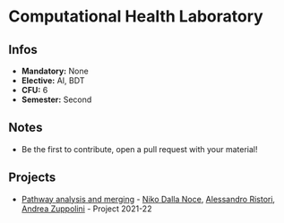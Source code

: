 # Computational Health Laboratory
## Infos
- **Mandatory:** None
- **Elective:** AI, BDT
- **CFU:** 6
- **Semester:** Second

## Notes
- Be the first to contribute, open a pull request with your material!

## Projects
- [Pathway analysis and merging](https://github.com/nikodallanoce/ComputationalHealthLaboratory) - [Niko Dalla Noce](https://github.com/nikodallanoce), [Alessandro Ristori](https://github.com/RistoAle97), [Andrea Zuppolini](https://github.com/AndreZupp) - Project 2021-22
